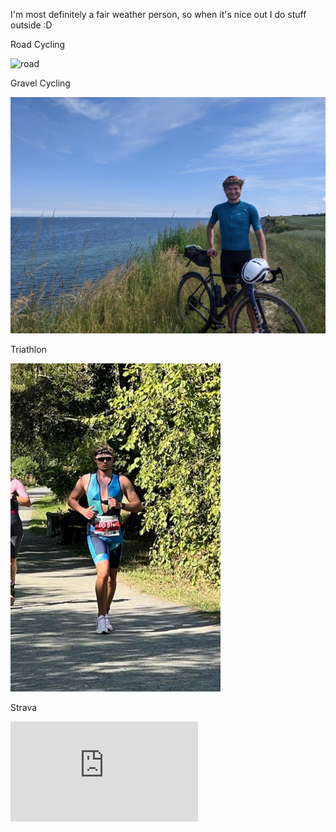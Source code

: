I'm most definitely a fair weather person, so when it's nice out I do stuff outside :D

Road Cycling

![road](../images/EOSR0277.JPG)

Gravel Cycling

![road](../images/IMG-20210704-WA0008.jpg)

Triathlon

![tri](../images/IMG-20220903-WA0057.jpg)

Strava

<iframe height='160' width='300' frameborder='0' allowtransparency='true' scrolling='no' src='https://www.strava.com/athletes/3067349/activity-summary/6986e98b54bd64822885ad1379c6b59fc4641118'></iframe>
